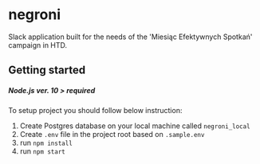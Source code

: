 # negroni

Slack application built for the needs of the 'Miesiąc Efektywnych Spotkań' campaign in HTD.

## Getting started

##### Node.js ver. 10 > required
To setup project you should follow below instruction:

1. Create Postgres database on your local machine called `negroni_local`
2. Create `.env` file in the project root based on `.sample.env`
3. run `npm install`
4. run `npm start`
